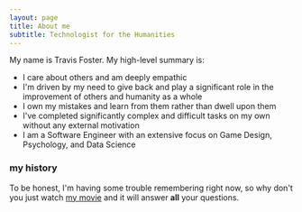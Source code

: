 ```yaml
---
layout: page
title: About me
subtitle: Technologist for the Humanities
---
```


My name is Travis Foster. My high-level summary is:

- I care about others and am deeply empathic
- I'm driven by my need to give back and play a significant role in the improvement of others and humanity as a whole
- I own my mistakes and learn from them rather than dwell upon them
- I've completed significantly complex and difficult tasks on my own without any external motivation
- I am a Software Engineer with an extensive focus on Game Design, Psychology, and Data Science


### my history

To be honest, I'm having some trouble remembering right now, so why don't you just watch [my movie](http://en.wikipedia.org/wiki/The_Princess_Bride_%28film%29) and it will answer **all** your questions.
